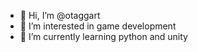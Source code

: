 - 👋 Hi, I’m @otaggart
- 👀 I’m interested in game development
- 🌱 I’m currently learning python and unity

<!---
otaggart/otaggart is a ✨ special ✨ repository because its `README.md` (this file) appears on your GitHub profile.
You can click the Preview link to take a look at your changes.
--->

